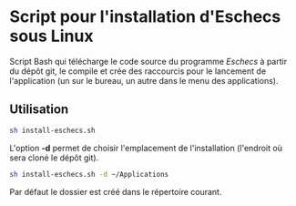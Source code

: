 
# Script pour l'installation d'Eschecs sous Linux

Script Bash qui télécharge le code source du programme *Eschecs* à partir du dépôt git, le compile et crée des raccourcis pour le lancement de l'application (un sur le bureau, un autre dans le menu des applications).

## Utilisation

```bash
sh install-eschecs.sh
```

L'option **-d** permet de choisir l'emplacement de l'installation (l'endroit où sera cloné le dépôt git).

```bash
sh install-eschecs.sh -d ~/Applications
```

Par défaut le dossier est créé dans le répertoire courant.
